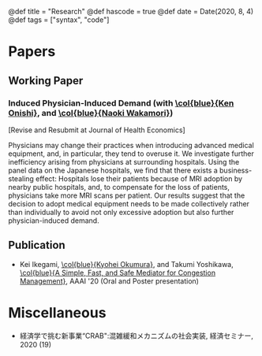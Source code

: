 @def title = "Research"
@def hascode = true
@def date = Date(2020, 8, 4)
@def tags = ["syntax", "code"]

# Papers

## Working Paper

### Induced Physician-Induced Demand (with [\col{blue}{Ken Onishi}](https://sites.google.com/site/kenonishiecon/), and [\col{blue}{Naoki Wakamori}](https://sites.google.com/site/nwakamori/home))
[Revise and Resubmit at Journal of Health Economics]

Physicians may change their practices when introducing advanced medical equipment, and, in particular, they tend to overuse it. We investigate further inefficiency arising from physicians at surrounding hospitals. Using the panel data on the Japanese hospitals, we find that there exists a business-stealing effect: Hospitals lose their patients because of MRI adoption by nearby public hospitals, and, to compensate for the loss of patients, physicians take more MRI scans per patient. Our results suggest that the decision to adopt medical equipment needs to be made collectively rather than individually to avoid not only excessive adoption but also further physician-induced demand.

## Publication
- Kei Ikegami, [\col{blue}{Kyohei Okumura}](https://sites.google.com/view/kyoheiokumura/), and Takumi Yoshikawa, [\col{blue}{A Simple, Fast, and Safe Mediator for Congestion Management}](https://www.researchgate.net/publication/342537353_A_Simple_Fast_and_Safe_Mediator_for_Congestion_Management), AAAI '20 (Oral and Poster presentation)

# Miscellaneous
- 経済学で挑む新事業“CRAB":混雑緩和メカニズムの社会実装, 経済セミナー, 2020 (19)
